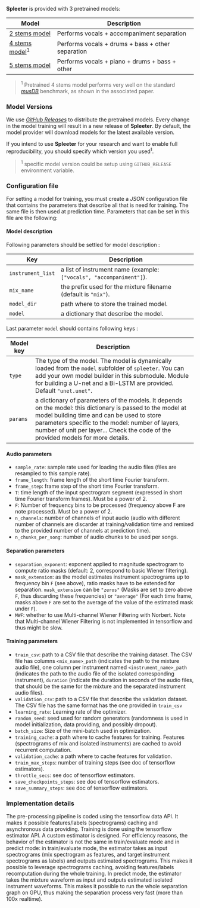 **Spleeter** is provided with 3 pretrained models:


| Model                                            | Description                                       |
| ------------------------------------------------ | ------------------------------------------------- |
| [2 stems model](configs/2stems/base_config.json) | Performs vocals + accompaniment separation        |
| [4 stems model](configs/4stems/base_config.json)<sup>1</sup> | Performs vocals + drums + bass + other separation |
| [5 stems model](configs/5stems/base_config.json) | Performs vocals + piano + drums + bass + other    |


> <sup>1</sup> Pretrained 4 stems model performs very well on the standard *[musDB](https://sigsep.github.io/datasets/musdb.html)* benchmark, as shown in the associated paper.

### Model Versions

We use *[GitHub Releases](https://github.deezerdev.com/Research/spleeter/releases)*  to distribute the pretrained models. Every change in the model training will result in a new release of **Spleeter**. By default, the model provider will download models for the latest available version. 

If you intend to use **Spleeter** for your research and want to enable full reproducibility, you should specify which version you used<sup>1</sup>.

> <sup>1</sup> specific model version could be setup using `GITHUB_RELEASE` environment variable.

### Configuration file

For setting a model for training, you must create a *JSON* configuration file that contains the parameters that describe all that is need for training. The same file is then used at prediction time.
Parameters that can be set in this file are the following:


#### Model description

Following parameters should be settled for model description :

| Key | Description |
| --- | ----------- |
| `instrument_list` | a list of instrument name (example: `["vocals", "accompaniment"]`). |
| `mix_name` | the prefix used for the mixture filename (default is `"mix"`). |
| `model_dir` | path where to store the trained model. |
| `model` | a dictionary that describe the model. |

Last parameter `model` should contains following keys :

| Model key | Description |
| --------- | ----------- |
| `type` | The type of the model. The model is dynamically loaded from the `model` subfolder of `spleeter`. You can add your own model builder in this submodule. Module for building a U-net and a Bi-LSTM are provided. Default `"unet.unet"`. |
| `params` | a dictionary of parameters of the models. It depends on the model: this dictionary is passed to the model at model building time and can be used to store parameters specific to the model: number of layers, number of unit per layer... Check the code of the provided models for more details. |

#### Audio parameters

  * `sample_rate`: sample rate used for loading the audio files (files are resampled to this sample rate).
  * `frame_length`: frame length of the short time Fourier transform.
  * `frame_step`: frame step of the short time Fourier transform.
  * `T`: time length of the input spectrogram segment (expressed in short time Fourier transform frames). Must be a power of 2.
  * `F`: Number of frequency bins to be processed (frequency above F are note processed). Must be a power of 2.
  * `n_channels`: number of channels of input audio (audio with different number of channels are discarder at training/validation time and remixed to the provided number of channels at prediction time).
  * `n_chunks_per_song`: number of audio chunks to be used per songs.

#### Separation parameters

  * `separation_exponent`: exponent applied to magnitude spectrogram to compute ratio masks (default: 2, correspond to basic Wiener filtering).
  * `mask_extension`: as the model estimates instrument spectrograms up to frequency bin `F` (see above), ratio masks have to be extended for separation. `mask_extension` can be `"zeros"` (Masks are set to zero above `F`, thus discarding these frequencies) or `"average"` (For each time frame, masks above `F` are set to the average of the value of the estimated mask under `F`).
  * `MWF`: whether to use Multi-channel Wiener Filtering with Norbert. Note that Multi-channel Wiener Filtering is not implemented in tensorflow and thus might be slow.

#### Training parameters

   * `train_csv`: path to a CSV file that describe the training dataset. The CSV file has columns `<mix_name>_path` (indicates the path to the mixture audio file), one column per instrument named `<instrument_name>_path` (indicates the path to the audio file of the isolated corresponding instrument), `duration` (indicate the duration in seconds of the audio files, that should be the same for the mixture and the separated instrument audio files).
  * `validation_csv`: path to a CSV file that describe the validation dataset. The CSV file has the same format has the one provided in `train_csv`
  * `learning_rate`: Learning rate of the optimizer.
  * `random_seed`: seed used for random generators (randomness is used in model initialization, data providing, and possibly dropout).
  * `batch_size`: Size of the mini-batch used in optimization.
  * `training_cache`: a path where to cache features for training. Features (spectrograms of mix and isolated instruments) are cached to avoid recurrent computation.
  * `validation_cache`: a path where to cache features for validation.
  * `train_max_steps`: number of training steps (see doc of tensorflow estimators).
  * `throttle_secs`: see doc of tensorflow estimators.
  * `save_checkpoints_steps`: see doc of tensorflow estimators.
  * `save_summary_steps`: see doc of tensorflow estimators.

### Implementation details

The pre-processing pipeline is coded using the tensorflow data API. It makes it possible features/labels (spectrograms) caching and asynchronous data providing. Training is done using the tensorflow estimator API. A custom estimator is designed. For efficiency reasons, the behavior of the estimator is not the same in train/evaluate mode and in predict mode: in train/evaluate mode, the estimator takes as input spectrograms (mix spectrogram as features, and target instrument spectrograms as labels) and outputs estimated spectrograms. This makes it possible to leverage spectrograms caching, avoiding features/labels recomputation during the whole training. In predict mode, the estimator takes the mixture waveform as input and outputs estimated isolated instrument waveforms. This makes it possible to run the whole separation graph on GPU, thus making the separation process very fast (more than 100x realtime).